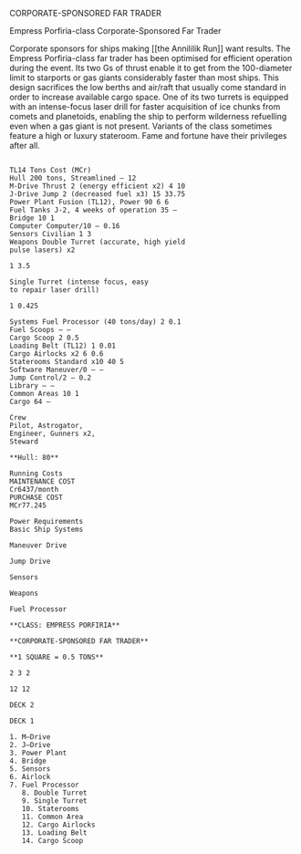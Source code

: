 CORPORATE-SPONSORED FAR TRADER

Empress Porfiria-class Corporate-Sponsored Far Trader

Corporate sponsors for ships making [[the Annililik Run]] want results. The Empress Porfiria-class far trader has been optimised for efficient operation during the event. Its two Gs of thrust enable it to get from the 100-diameter limit to starports or gas giants considerably faster than most ships. This design sacrifices the low berths and air/raft that usually come standard in order to increase available cargo space. One of its two turrets is equipped with an intense-focus laser drill for faster acquisition of ice chunks from comets and planetoids, enabling the ship to perform wilderness refuelling even when a gas giant is not present. Variants of the class sometimes feature a high or luxury stateroom. Fame and fortune have their privileges after all.

```

TL14 Tons Cost (MCr)
Hull 200 tons, Streamlined — 12
M-Drive Thrust 2 (energy efficient x2) 4 10
J-Drive Jump 2 (decreased fuel x3) 15 33.75
Power Plant Fusion (TL12), Power 90 6 6
Fuel Tanks J-2, 4 weeks of operation 35 —
Bridge 10 1
Computer Computer/10 — 0.16
Sensors Civilian 1 3
Weapons Double Turret (accurate, high yield
pulse lasers) x2

1 3.5

Single Turret (intense focus, easy
to repair laser drill)

1 0.425

Systems Fuel Processor (40 tons/day) 2 0.1
Fuel Scoops — —
Cargo Scoop 2 0.5
Loading Belt (TL12) 1 0.01
Cargo Airlocks x2 6 0.6
Staterooms Standard x10 40 5
Software Maneuver/0 — —
Jump Control/2 — 0.2
Library — —
Common Areas 10 1
Cargo 64 —

Crew
Pilot, Astrogator,
Engineer, Gunners x2,
Steward

**Hull: 80**

Running Costs
MAINTENANCE COST
Cr6437/month
PURCHASE COST
MCr77.245

Power Requirements
Basic Ship Systems

Maneuver Drive

Jump Drive

Sensors

Weapons

Fuel Processor

**CLASS: EMPRESS PORFIRIA**

**CORPORATE-SPONSORED FAR TRADER**

**1 SQUARE = 0.5 TONS**

2 3 2

12 12

DECK 2

DECK 1

1. M–Drive
2. J–Drive
3. Power Plant
4. Bridge
5. Sensors
6. Airlock
7. Fuel Processor
   8. Double Turret
   9. Single Turret
   10. Staterooms
   11. Common Area
   12. Cargo Airlocks
   13. Loading Belt
   14. Cargo Scoop
```

